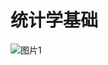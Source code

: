 # 统计学基础

![图片1](https://github.com/glgjssyqyhfbqz1926/Statistics-Learning/blob/master/1.jpg)







